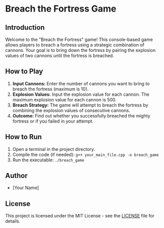# Breach the Fortress Game

## Introduction

Welcome to the "Breach the Fortress" game! This console-based game allows players to breach a fortress using a strategic combination of cannons. Your goal is to bring down the fortress by pairing the explosion values of two cannons until the fortress is breached.

## How to Play

1. **Input Cannons:** Enter the number of cannons you want to bring to breach the fortress (maximum is 10).
2. **Explosion Values:** Input the explosion value for each cannon. The maximum explosion value for each cannon is 500.
3. **Breach Strategy:** The game will attempt to breach the fortress by combining the explosion values of consecutive cannons.
4. **Outcome:** Find out whether you successfully breached the mighty fortress or if you failed in your attempt.

## How to Run

1. Open a terminal in the project directory.
2. Compile the code (if needed): `g++ your_main_file.cpp -o breach_game`
3. Run the executable: `./breach_game`

## Author

- [Your Name]

## License

This project is licensed under the MIT License - see the [LICENSE](LICENSE) file for details.
